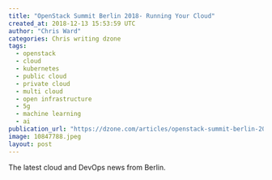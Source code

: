 ```yaml
---
title: "OpenStack Summit Berlin 2018- Running Your Cloud"
created_at: 2018-12-13 15:53:59 UTC
author: "Chris Ward"
categories: Chris writing dzone
tags: 
  - openstack
  - cloud
  - kubernetes
  - public cloud
  - private cloud
  - multi cloud
  - open infrastructure
  - 5g
  - machine learning
  - ai
publication_url: "https://dzone.com/articles/openstack-summit-berlin-2018-running-your-cloud"
image: 10847788.jpeg
layout: post
---
```

The latest cloud and DevOps news from Berlin.

